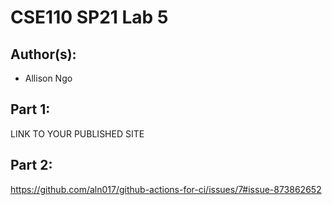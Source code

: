 # CSE110 SP21 Lab 5

## Author(s):
- Allison Ngo

## Part 1:

LINK TO YOUR PUBLISHED SITE

## Part 2:

https://github.com/aln017/github-actions-for-ci/issues/7#issue-873862652
